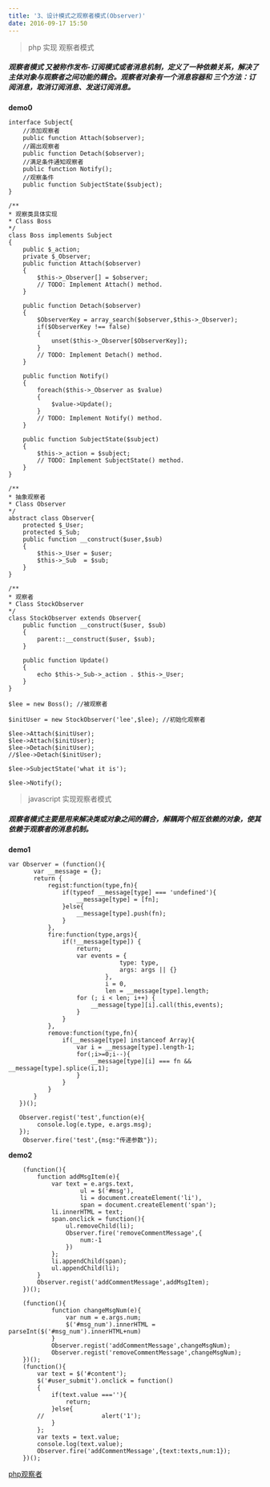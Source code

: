 ```yaml
---
title: '3、设计模式之观察者模式(Observer)'
date: 2016-09-17 15:50
---
```


> php 实现 观察者模式

#####     观察者模式 又被称作发布-订阅模式或者消息机制，定义了一种依赖关系，解决了主体对象与观察者之间功能的耦合。观察者对象有一个消息容器和 三个方法：订阅消息，取消订阅消息、发送订阅消息。

**demo0**

    interface Subject{
        //添加观察者
        public function Attach($observer);
        //踢出观察者
        public function Detach($observer);
        //满足条件通知观察者
        public function Notify();
        //观察条件
        public function SubjectState($subject);
    }

    /**
    * 观察类具体实现
    * Class Boss
    */
    class Boss implements Subject
    {
        public $_action;
        private $_Observer;
        public function Attach($observer)
        {
            $this->_Observer[] = $observer;
            // TODO: Implement Attach() method.
        }

        public function Detach($observer)
        {
            $ObserverKey = array_search($observer,$this->_Observer);
            if($ObserverKey !== false)
            {
                unset($this->_Observer[$ObserverKey]);
            }
            // TODO: Implement Detach() method.
        }

        public function Notify()
        {
            foreach($this->_Observer as $value)
            {
                $value->Update();
            }
            // TODO: Implement Notify() method.
        }

        public function SubjectState($subject)
        {
            $this->_action = $subject;
            // TODO: Implement SubjectState() method.
        }
    }

    /**
    * 抽象观察者
    * Class Observer
    */
    abstract class Observer{
        protected $_User;
        protected $_Sub;
        public function __construct($user,$sub)
        {
            $this->_User = $user;
            $this->_Sub  = $sub;
        }
    }

    /**
    * 观察者
    * Class StockObserver
    */
    class StockObserver extends Observer{
        public function __construct($user, $sub)
        {
            parent::__construct($user, $sub);
        }

        public function Update()
        {
            echo $this->_Sub->_action . $this->_User;
        }
    }

    $lee = new Boss(); //被观察者

    $initUser = new StockObserver('lee',$lee); //初始化观察者

    $lee->Attach($initUser);
    $lee->Attach($initUser);
    $lee->Detach($initUser);
    //$lee->Detach($initUser);

    $lee->SubjectState('what it is');

    $lee->Notify();

> javascript 实现观察者模式

##### 观察者模式主要是用来解决类或对象之间的耦合，解耦两个相互依赖的对象，使其依赖于观察者的消息机制。

**demo1**

    var Observer = (function(){
           var __message = {};
           return {
               regist:function(type,fn){
                   if(typeof __message[type] === 'undefined'){
                       __message[type] = [fn];
                   }else{
                       __message[type].push(fn);
                   }
               },
               fire:function(type,args){
                   if(!__message[type]) {
                       return;
                       var events = {
                                   type: type,
                                   args: args || {}
                               },
                               i = 0,
                               len = __message[type].length;
                       for (; i < len; i++) {
                           __message[type][i].call(this,events);
                       }
                   }
               },
               remove:function(type,fn){
                   if(__message[type] instanceof Array){
                       var i = __message[type].length-1;
                       for(;i>=0;i--){
                           __message[type][i] === fn && __message[type].splice(i,1);
                       }
                   }
               }
           }
       })();

       Observer.regist('test',function(e){
            console.log(e.type, e.args.msg);
       });
        Observer.fire('test',{msg:"传递参数"});

**demo2**

        (function(){
            function addMsgItem(e){
                var text = e.args.text,
                        ul = $('#msg'),
                        li = document.createElement('li'),
                        span = document.createElement('span');
                li.innerHTML = text;
                span.onclick = function(){
                    ul.removeChild(li);
                    Observer.fire('removeCommentMessage',{
                        num:-1
                    })
                };
                li.appendChild(span);
                ul.appendChild(li);
            }
            Observer.regist('addCommentMessage',addMsgItem);
        })();

        (function(){
                function changeMsgNum(e){
                    var num = e.args.num;
                    $('#msg_num').innerHTML = parseInt($('#msg_num').innerHTML+num)
                }
                Observer.regist('addCommentMessage',changeMsgNum);
                Observer.regist('removeCommentMessage',changeMsgNum);
        })();
        (function(){
            var text = $('#content');
            $('#user_submit').onclick = function()
            {
                if(text.value ===''){
                    return;
                }else{
            //                alert('1');
                }
            };
            var texts = text.value;
            console.log(text.value);
            Observer.fire('addCommentMessage',{text:texts,num:1});
        })();


[php观察者](http://www.phpddt.com/php/observer.html)
